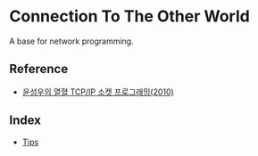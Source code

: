 # Connection To The Other World
A base for network programming.

## Reference
* [윤성우의 열혈 TCP/IP 소켓 프로그래밍(2010)](https://product.kyobobook.co.kr/detail/S000001589146)

## Index

* [Tips](Tips.md)